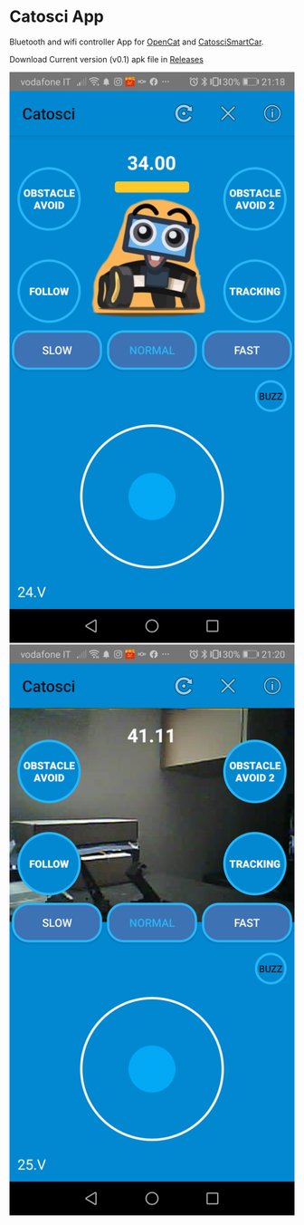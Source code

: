 # Catosci App
Bluetooth and wifi controller App for [OpenCat](https://www.petoi.com/) and [CatosciSmartCar](https://www.instructables.com/Arduino-ESP32-All-in-One-Robot-Obstacle-Avoiding-L/).

Download Current version (v0.1) apk file in [Releases](https://github.com/catosci/CatosciApp/blob/main/release/catosci.apk)


![alt tag](/readme_images/phone1.jpg)
![alt tag](/readme_images/phone2.jpg)


